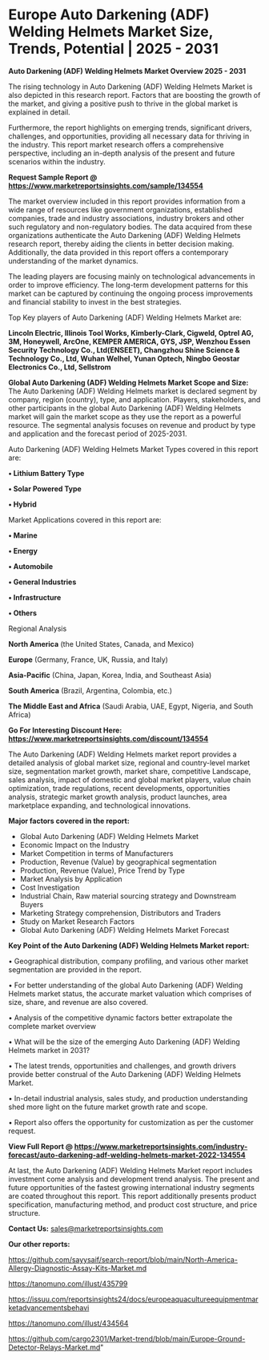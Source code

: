 # Europe Auto Darkening (ADF) Welding Helmets Market Size, Trends, Potential | 2025 - 2031

<Strong> Auto Darkening (ADF) Welding Helmets Market Overview 2025 - 2031</strong>

The rising technology in Auto Darkening (ADF) Welding Helmets Market is also depicted in this research report. Factors that are boosting the growth of the market, and giving a positive push to thrive in the global market is explained in detail.

Furthermore, the report highlights on emerging trends, significant drivers, challenges, and opportunities, providing all necessary data for thriving in the industry. This report market research offers a comprehensive perspective, including an in-depth analysis of the present and future scenarios within the industry.

<strong>Request Sample Report @ <a href=https://www.marketreportsinsights.com/sample/134554>https://www.marketreportsinsights.com/sample/134554</a></strong>

The market overview included in this report provides information from a wide range of resources like government organizations, established companies, trade and industry associations, industry brokers and other such regulatory and non-regulatory bodies. The data acquired from these organizations authenticate the Auto Darkening (ADF) Welding Helmets research report, thereby aiding the clients in better decision making. Additionally, the data provided in this report offers a contemporary understanding of the market dynamics.

The leading players are focusing mainly on technological advancements in order to improve efficiency. The long-term development patterns for this market can be captured by continuing the ongoing process improvements and financial stability to invest in the best strategies.

Top Key players of Auto Darkening (ADF) Welding Helmets Market are:

<strong>Lincoln Electric, Illinois Tool Works, Kimberly-Clark, Cigweld, Optrel AG, 3M, Honeywell, ArcOne, KEMPER AMERICA, GYS, JSP, Wenzhou Essen Security Technology Co., Ltd(ENSEET), Changzhou Shine Science & Technology Co., Ltd, Wuhan Welhel, Yunan Optech, Ningbo Geostar Electronics Co., Ltd, Sellstrom</strong>

<strong><b>Global Auto Darkening (ADF) Welding Helmets Market Scope and Size:</b></strong>
The Auto Darkening (ADF) Welding Helmets market is declared segment by company, region (country), type, and application. Players, stakeholders, and other participants in the global Auto Darkening (ADF) Welding Helmets market will gain the market scope as they use the report as a powerful resource. The segmental analysis focuses on revenue and product by type and application and the forecast period of 2025-2031.

Auto Darkening (ADF) Welding Helmets Market Types covered in this report are:

<strong>• Lithium Battery Type

• Solar Powered Type

• Hybrid</strong>

Market Applications covered in this report are:

<strong>• Marine

• Energy

• Automobile

• General Industries

• Infrastructure

• Others</strong> 

Regional Analysis

<strong>North America</strong> (the United States, Canada, and Mexico)

<strong>Europe</strong> (Germany, France, UK, Russia, and Italy)

<strong>Asia-Pacific</strong> (China, Japan, Korea, India, and Southeast Asia)

<strong>South America</strong> (Brazil, Argentina, Colombia, etc.)

<strong>The Middle East and Africa</strong> (Saudi Arabia, UAE, Egypt, Nigeria, and South Africa)

<strong>Go For Interesting Discount Here: <a href=https://www.marketreportsinsights.com/discount/134554>https://www.marketreportsinsights.com/discount/134554</a></strong>

The Auto Darkening (ADF) Welding Helmets market report provides a detailed analysis of global market size, regional and country-level market size, segmentation market growth, market share, competitive Landscape, sales analysis, impact of domestic and global market players, value chain optimization, trade regulations, recent developments, opportunities analysis, strategic market growth analysis, product launches, area marketplace expanding, and technological innovations.

<strong><b>Major factors covered in the report:</b></strong>
<ul>
  <li>Global Auto Darkening (ADF) Welding Helmets Market </li>
  <li>Economic Impact on the Industry</li>
  <li>Market Competition in terms of Manufacturers</li>
  <li>Production, Revenue (Value) by geographical segmentation</li>
  <li>Production, Revenue (Value), Price Trend by Type</li>
  <li>Market Analysis by Application</li>
  <li>Cost Investigation</li>
  <li>Industrial Chain, Raw material sourcing strategy and Downstream Buyers</li>
  <li>Marketing Strategy comprehension, Distributors and Traders</li>
  <li>Study on Market Research Factors</li>
  <li>Global Auto Darkening (ADF) Welding Helmets Market Forecast</li>
</ul>

<strong><b>Key Point of the Auto Darkening (ADF) Welding Helmets Market report:</b></strong>

• Geographical distribution, company profiling, and various other market segmentation are provided in the report.

• For better understanding of the global Auto Darkening (ADF) Welding Helmets market status, the accurate market valuation which comprises of size, share, and revenue are also covered.

• Analysis of the competitive dynamic factors better extrapolate the complete market overview

• What will be the size of the emerging Auto Darkening (ADF) Welding Helmets market in 2031?

• The latest trends, opportunities and challenges, and growth drivers provide better construal of the Auto Darkening (ADF) Welding Helmets Market.

• In-detail industrial analysis, sales study, and production understanding shed more light on the future market growth rate and scope.

• Report also offers the opportunity for customization as per the customer request.

<strong><b>View Full Report @ <a href=https://www.marketreportsinsights.com/industry-forecast/auto-darkening-adf-welding-helmets-market-2022-134554>https://www.marketreportsinsights.com/industry-forecast/auto-darkening-adf-welding-helmets-market-2022-134554</a></b></strong>


At last, the Auto Darkening (ADF) Welding Helmets Market report includes investment come analysis and development trend analysis. The present and future opportunities of the fastest growing international industry segments are coated throughout this report. This report additionally presents product specification, manufacturing method, and product cost structure, and price structure.

<strong>Contact Us:</strong>
sales@marketreportsinsights.com

<strong>Our other reports:</strong>

<a href=https://github.com/sayysaif/search-report/blob/main/North-America-Allergy-Diagnostic-Assay-Kits-Market.md>https://github.com/sayysaif/search-report/blob/main/North-America-Allergy-Diagnostic-Assay-Kits-Market.md</a>

<a href=https://tanomuno.com/illust/435799>https://tanomuno.com/illust/435799</a>

<a href=https://issuu.com/reportsinsights24/docs/europeaquacultureequipmentmarketadvancementsbehavi>https://issuu.com/reportsinsights24/docs/europeaquacultureequipmentmarketadvancementsbehavi</a>

<a href=https://tanomuno.com/illust/434564>https://tanomuno.com/illust/434564</a>

<a href=https://github.com/cargo2301/Market-trend/blob/main/Europe-Ground-Detector-Relays-Market.md>https://github.com/cargo2301/Market-trend/blob/main/Europe-Ground-Detector-Relays-Market.md</a>"
